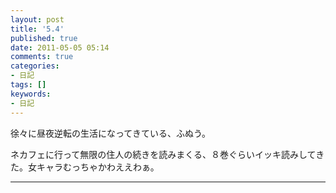```yaml
---
layout: post
title: '5.4'
published: true
date: 2011-05-05 05:14
comments: true
categories:
- 日記
tags: []
keywords:
- 日記
---
```

徐々に昼夜逆転の生活になってきている、ふぬう。

ネカフェに行って無限の住人の続きを読みまくる、８巻ぐらいイッキ読みしてきた。女キャラむっちゃかわええわぁ。

---

